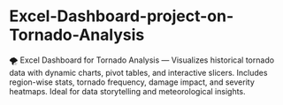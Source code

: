 # Excel-Dashboard-project-on-Tornado-Analysis
🌪️ Excel Dashboard for Tornado Analysis — Visualizes historical tornado data with dynamic charts, pivot tables, and interactive slicers. Includes region-wise stats, tornado frequency, damage impact, and severity heatmaps. Ideal for data storytelling and meteorological insights.
